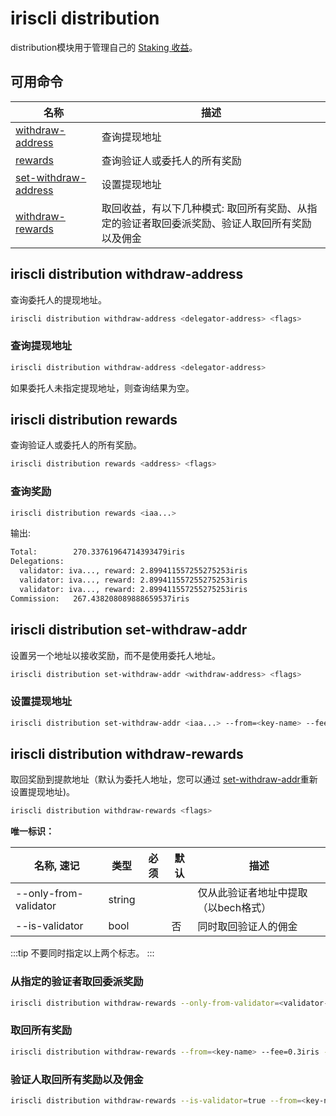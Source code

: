 # iriscli distribution

distribution模块用于管理自己的 [Staking 收益](../concepts/general-concepts.md#staking-rewards)。

## 可用命令

| 名称                                                            | 描述                                                                                           |
| --------------------------------------------------------------- | ---------------------------------------------------------------------------------------------- |
| [withdraw-address](#iriscli-distribution-withdraw-address)      | 查询提现地址                                                                                   |
| [rewards](#iriscli-distribution-rewards)                        | 查询验证人或委托人的所有奖励                                                                   |
| [set-withdraw-address](#iriscli-distribution-set-withdraw-addr) | 设置提现地址                                                                                   |
| [withdraw-rewards](#iriscli-distribution-withdraw-rewards)      | 取回收益，有以下几种模式: 取回所有奖励、从指定的验证者取回委派奖励、验证人取回所有奖励以及佣金 |

## iriscli distribution withdraw-address

查询委托人的提现地址。

```bash
iriscli distribution withdraw-address <delegator-address> <flags>
```

### 查询提现地址

```bash
iriscli distribution withdraw-address <delegator-address>
```

如果委托人未指定提现地址，则查询结果为空。

## iriscli distribution rewards

查询验证人或委托人的所有奖励。

```bash
iriscli distribution rewards <address> <flags>
```

### 查询奖励

```bash
iriscli distribution rewards <iaa...>
```

输出:

```bash
Total:        270.33761964714393479iris
Delegations:  
  validator: iva..., reward: 2.899411557255275253iris
  validator: iva..., reward: 2.899411557255275253iris
  validator: iva..., reward: 2.899411557255275253iris
Commission:   267.438208089888659537iris
```

## iriscli distribution set-withdraw-addr

设置另一个地址以接收奖励，而不是使用委托人地址。

```bash
iriscli distribution set-withdraw-addr <withdraw-address> <flags>
```

### 设置提现地址

```bash
iriscli distribution set-withdraw-addr <iaa...> --from=<key-name> --fee=0.3iris --chain-id=irishub
```

## iriscli distribution withdraw-rewards

取回奖励到提款地址（默认为委托人地址，您可以通过 [set-withdraw-addr](#iriscli-distribution-set-withdraw-addr)重新设置提现地址)。

```bash
iriscli distribution withdraw-rewards <flags>
```

**唯一标识：**

| 名称, 速记            | 类型   | 必须 | 默认 | 描述                                 |
| --------------------- | ------ | ---- | ---- | ------------------------------------ |
| --only-from-validator | string |      |      | 仅从此验证者地址中提取（以bech格式） |
| --is-validator        | bool   |      | 否   | 同时取回验证人的佣金                 |

:::tip
不要同时指定以上两个标志。
:::

### 从指定的验证者取回委派奖励

```bash
iriscli distribution withdraw-rewards --only-from-validator=<validator-address> --from=<key-name> --fee=0.3iris --chain-id=irishub
```

### 取回所有奖励

```bash
iriscli distribution withdraw-rewards --from=<key-name> --fee=0.3iris --chain-id=irishub
```

### 验证人取回所有奖励以及佣金

```bash
iriscli distribution withdraw-rewards --is-validator=true --from=<key-name> --fee=0.3iris --chain-id=irishub
```
